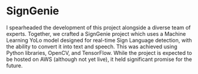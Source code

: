 # SignGenie

I spearheaded the development of this project alongside a diverse team of experts. Together, we crafted a SignGenie project which uses a Machine Learning YoLo model designed for real-time Sign Language detection, with the ability to convert it into text and speech. This was achieved using Python libraries, OpenCV, and TensorFlow. While the project is expected to be hosted on AWS (although not yet live), it held significant promise for the future.




